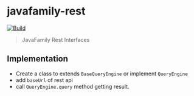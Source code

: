 # javafamily-rest

[![Build](https://github.com/JavaFamilyClub/javafamily-rest/workflows/Build/badge.svg)](https://github.com/JavaFamilyClub/javafamily-rest/actions?query=workflow%3ABuild)

> JavaFamily Rest Interfaces

## Implementation

* Create a class to extends `BaseQueryEngine` or implement `QueryEngine`
* add `baseUrl` of rest api
* call `QueryEngine.query` method getting result.

